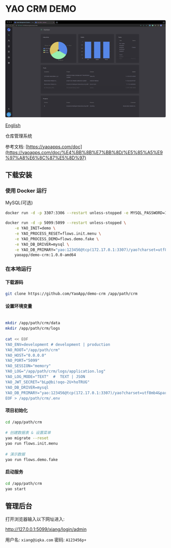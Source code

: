 # YAO CRM DEMO

![Image](docs/images/intro.jpg)

[English](README.md)

仓库管理系统

参考文档: [https://yaoapps.com/doc](https://yaoapps.com/doc/%E4%BB%8B%E7%BB%8D/%E5%85%A5%E9%97%A8%E6%8C%87%E5%8D%97)

## 下载安装

### 使用 Docker 运行

MySQL(可选)

```bash
docker run -d -p 3307:3306 --restart unless-stopped -e MYSQL_PASSWORD=123456 yaoapp/mysql:8.0-amd64
```

```bash
docker run -d -p 5099:5099 --restart unless-stopped \
    -e YAO_INIT=demo \
    -e YAO_PROCESS_RESET=flows.init.menu \
    -e YAO_PROCESS_DEMO=flows.demo.fake \
    -e YAO_DB_DRIVER=mysql \
    -e YAO_DB_PRIMARY="yao:123456@tcp(172.17.0.1:3307)/yao?charset=utf8mb4&parseTime=True&loc=Local" \
    yaoapp/demo-crm:1.0.0-amd64
```

### 在本地运行

#### 下载源码

```bash
git clone https://github.com/YaoApp/demo-crm /app/path/crm

```

#### 设置环境变量

```bash

mkdir /app/path/crm/data
mkdir /app/path/crm/logs

cat << EOF
YAO_ENV=development # development | production
YAO_ROOT="/app/path/crm"
YAO_HOST="0.0.0.0"
YAO_PORT="5099"
YAO_SESSION="memory"
YAO_LOG="/app/path/crm/logs/application.log"
YAO_LOG_MODE="TEXT"  #  TEXT | JSON
YAO_JWT_SECRET="bLp@bi!oqo-2U+hoTRUG"
YAO_DB_DRIVER=mysql
YAO_DB_PRIMARY="yao:123456@tcp(172.17.0.1:3307)/yao?charset=utf8mb4&parseTime=True&loc=Local"  # 替换为你的数据库配置
EOF > /app/path/crm/.env
```

#### 项目初始化

```bash
cd /app/path/crm

# 创建数据表 & 设置菜单
yao migrate --reset
yao run flows.init.menu

# 演示数据
yao run flows.demo.fake

```

#### 启动服务

```bash
cd /app/path/crm
yao start
```

## 管理后台

打开浏览器输入以下网址进入:

http://127.0.0.1:5099/xiang/login/admin

用户名: `xiang@iqka.com`
密码: `A123456p+`
